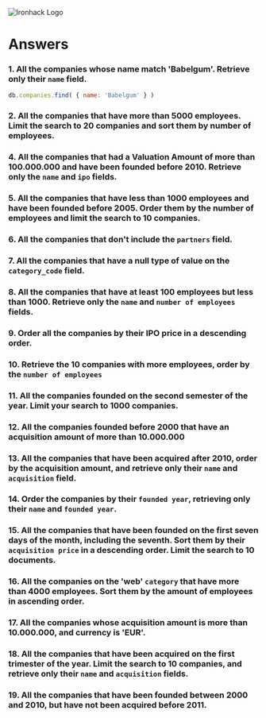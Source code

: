 ![Ironhack Logo](https://i.imgur.com/1QgrNNw.png)

# Answers

### 1. All the companies whose name match 'Babelgum'. Retrieve only their `name` field.

```javascript
db.companies.find( { name: 'Babelgum' } )
```



### 2. All the companies that have more than 5000 employees. Limit the search to 20 companies and sort them by **number of employees**.

<!-- Your Code Goes Here -

```javascript
db.companies.find({ number_of_employees: { $gt: 5000  }}).limit(20).sort( { number_of_employes: 1 } )
```

->

### 3. All the companies founded between 2000 and 2005, both years included. Retrieve only the `name` and `founded_year` fields.

<!-- Your C

```
db.companies.find({ 

$and: [ 
     			{ founded_year: {$gte: 2000}} ,
     			{ founded_year: {$lte: 2005}}
   ] 
}
, { name: 1, founded_year: 1, _id:0})
```

ode Goes Here -->

### 4. All the companies that had a Valuation Amount of more than 100.000.000 and have been founded before 2010. Retrieve only the `name` and `ipo` fields.

<!-- Your Cod

```javascript
db.companies.find({ 

$and: [ 
     			{ "ipo.valuation_amount": {$gte: 100000000}} ,
     			{ founded_year: {$lte: 2010}}
   ] 
}
, { name: 1, ipo: 1, _id:0 })
```

e Goes Here -->

### 5. All the companies that have less than 1000 employees and have been founded before 2005. Order them by the number of employees and limit the search to 10 companies.

<!-- Your C

```javascript
db.companies.find({ 

$and: [ 
     			{ number_of_employees: {$lt: 1000}} ,
     			{ founded_year: {$lt: 2005}}
   ] 
}
).sort( { number_of_employes: 1 } ).limit(10)
```

ode Goes Here -->

### 6. All the companies that don't include the `partners` field.

<!-- Your Code Goes H

```
db.companies.find({partners: {$size: 0}})
```

ere -->

### 7. All the companies that have a null type of value on the `category_code` field.

<!-- Your Co

```javascript
db.companies.find( { category_code: { $in: [null] } } )

```

de Goes Here -->

### 8. All the companies that have at least 100 employees but less than 1000. Retrieve only the `name` and `number of employees` fields.

<!-- Your Code Goes

```
db.companies.find({ 

$and: [ 
     			{ number_of_employees: {$gt: 100}} ,
     			{ number_of_employees: {$lt: 1000}}
   ] 
}, { name: 1, number_of_employees: 1, _id:0 }
)
```

 Here -->

### 9. Order all the companies by their IPO price in a descending order.

<!-- Your Code G

```javascript
db.companies.find({ "ipo.valuation_amount": {$gt: 0}}).sort( { "ipo.valuation_amount": -1 } )
```

oes Here -->

### 10. Retrieve the 10 companies with more employees, order by the `number of employees`

<!-- Your Code 

```
db.companies.find({ number_of_employees: { $gt: 0  }}).sort( { number_of_employes: -1 } ).limit(10)
```

Goes Here -->

### 11. All the companies founded on the second semester of the year. Limit your search to 1000 companies.

<!-- Your Code

```
db.companies.find({ founded_month: {$gt: 6}}).limit(1000)
```

 Goes Here -->

<!-- ### 12. All the companies that have been 'deadpooled' after the third year. -->

<!-- Your Code Goes Here -->

### 12. All the companies founded before 2000 that have an acquisition amount of more than 10.000.000

<!-- Your Code Go

```
db.companies.find({  $and: [ 
		{ "ipo.valuation_amount": {$gt: 10000000}}, 
    { founded_year: {$lt: 2000}}    ]  } 
    )
```

es Here -->

### 13. All the companies that have been acquired after 2010, order by the acquisition amount, and retrieve only their `name` and `acquisition` field.

<!-- Your Code 

```javascript
db.companies.find(
  { "acquisition.acquired_year": {$gt: 2010} },
  { name: 1, acquisition: 1, _id:0 }
).sort( { "ipo.valuation_amount": 1 })
```

Goes Here -->

### 14. Order the companies by their `founded year`, retrieving only their `name` and `founded year`.

<!-- Your Code

```javascript
db.companies.find(
  { },
  { name: 1, founded_year: 1, _id:0 }
).sort( { founded_year: 1 }) //ram error
```

 Goes Here -->

### 15. All the companies that have been founded on the first seven days of the month, including the seventh. Sort them by their `acquisition price` in a descending order. Limit the search to 10 documents.

<!-- Your Code Goe

```javascript
db.companies.find(
{ "acquisition.acquired_day": { $gt: 7  }}
).sort( { "acquisition.price_amount": -1 } ).limit(10)
```

s Here -->

### 16. All the companies on the 'web' `category` that have more than 4000 employees. Sort them by the amount of employees in ascending order.

<!-- Your Co

```javascript
db.companies.find({
	$and :[
{category_code:"web"},
{number_of_employees: {$gt:4000}}]
}).sort({ number_of_employees: 1})

```

de Goes Here -->

### 17. All the companies whose acquisition amount is more than 10.000.000, and currency is 'EUR'.

<!-- Your Code Goe

```javascript
db.companies.find({
$and: [
{ "acquisition.price_amount": { $gt:10000000}},
{ "acquisition.price_currency_code":"EUR"}
]
})
```

s Here -->

### 18. All the companies that have been acquired on the first trimester of the year. Limit the search to 10 companies, and retrieve only their `name` and `acquisition` fields.

<!-- Your C

```javascript
db.companies.find(
	{ "acquisition.acquired_month": {$lte: 3}}
,{ name: 1, acquisition: 1, _id:0  }
).limit(10)
```

ode Goes Here -->

### 19. All the companies that have been founded between 2000 and 2010, but have not been acquired before 2011.

<!-- Your Co

```javascript
db.companies.find({
  $and:[
    		{founded_year: {$gte:2000}},
        {founded_year: {$lte:2010}},
       {"acquisition.acquired_year": {$gt:2011}}
       ]
})
```

de Goes Here -->
